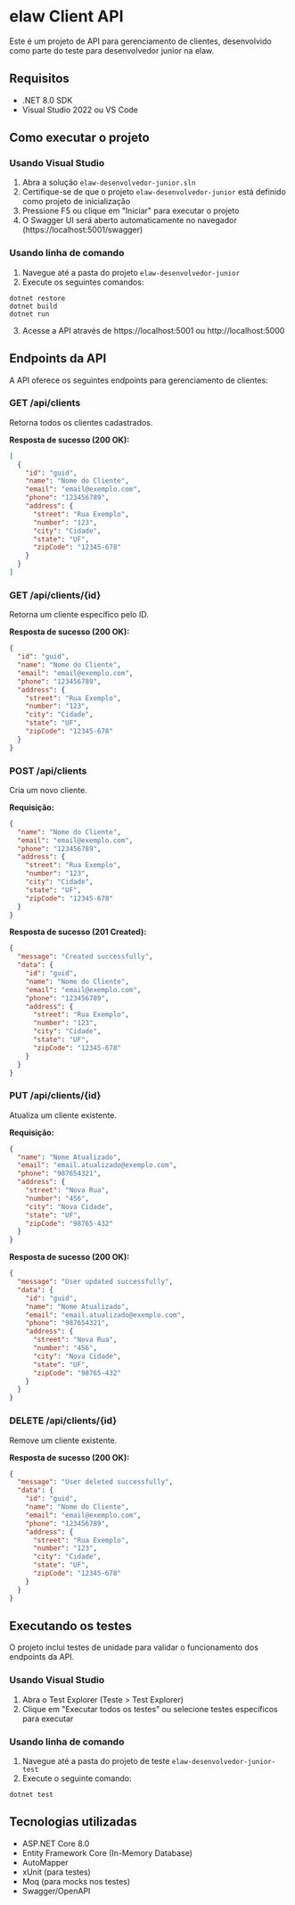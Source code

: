 # elaw Client API

Este é um projeto de API para gerenciamento de clientes, desenvolvido como parte do teste para desenvolvedor junior na elaw.

## Requisitos

- .NET 8.0 SDK
- Visual Studio 2022 ou VS Code

## Como executar o projeto

### Usando Visual Studio
1. Abra a solução `elaw-desenvolvedor-junior.sln`
2. Certifique-se de que o projeto `elaw-desenvolvedor-junior` está definido como projeto de inicialização
3. Pressione F5 ou clique em "Iniciar" para executar o projeto
4. O Swagger UI será aberto automaticamente no navegador (https://localhost:5001/swagger)

### Usando linha de comando
1. Navegue até a pasta do projeto `elaw-desenvolvedor-junior`
2. Execute os seguintes comandos:
```
dotnet restore
dotnet build
dotnet run
```
3. Acesse a API através de https://localhost:5001 ou http://localhost:5000

## Endpoints da API

A API oferece os seguintes endpoints para gerenciamento de clientes:

### GET /api/clients
Retorna todos os clientes cadastrados.

**Resposta de sucesso (200 OK):**
```json
[
  {
    "id": "guid",
    "name": "Nome do Cliente",
    "email": "email@exemplo.com",
    "phone": "123456789",
    "address": {
      "street": "Rua Exemplo",
      "number": "123",
      "city": "Cidade",
      "state": "UF",
      "zipCode": "12345-678"
    }
  }
]
```

### GET /api/clients/{id}
Retorna um cliente específico pelo ID.

**Resposta de sucesso (200 OK):**
```json
{
  "id": "guid",
  "name": "Nome do Cliente",
  "email": "email@exemplo.com",
  "phone": "123456789",
  "address": {
    "street": "Rua Exemplo",
    "number": "123",
    "city": "Cidade",
    "state": "UF",
    "zipCode": "12345-678"
  }
}
```

### POST /api/clients
Cria um novo cliente.

**Requisição:**
```json
{
  "name": "Nome do Cliente",
  "email": "email@exemplo.com",
  "phone": "123456789",
  "address": {
    "street": "Rua Exemplo",
    "number": "123",
    "city": "Cidade",
    "state": "UF",
    "zipCode": "12345-678"
  }
}
```

**Resposta de sucesso (201 Created):**
```json
{
  "message": "Created successfully",
  "data": {
    "id": "guid",
    "name": "Nome do Cliente",
    "email": "email@exemplo.com",
    "phone": "123456789",
    "address": {
      "street": "Rua Exemplo",
      "number": "123",
      "city": "Cidade",
      "state": "UF",
      "zipCode": "12345-678"
    }
  }
}
```

### PUT /api/clients/{id}
Atualiza um cliente existente.

**Requisição:**
```json
{
  "name": "Nome Atualizado",
  "email": "email.atualizado@exemplo.com",
  "phone": "987654321",
  "address": {
    "street": "Nova Rua",
    "number": "456",
    "city": "Nova Cidade",
    "state": "UF",
    "zipCode": "98765-432"
  }
}
```

**Resposta de sucesso (200 OK):**
```json
{
  "message": "User updated successfully",
  "data": {
    "id": "guid",
    "name": "Nome Atualizado",
    "email": "email.atualizado@exemplo.com",
    "phone": "987654321",
    "address": {
      "street": "Nova Rua",
      "number": "456",
      "city": "Nova Cidade",
      "state": "UF",
      "zipCode": "98765-432"
    }
  }
}
```

### DELETE /api/clients/{id}
Remove um cliente existente.

**Resposta de sucesso (200 OK):**
```json
{
  "message": "User deleted successfully",
  "data": {
    "id": "guid",
    "name": "Nome do Cliente",
    "email": "email@exemplo.com",
    "phone": "123456789",
    "address": {
      "street": "Rua Exemplo",
      "number": "123",
      "city": "Cidade",
      "state": "UF",
      "zipCode": "12345-678"
    }
  }
}
```

## Executando os testes

O projeto inclui testes de unidade para validar o funcionamento dos endpoints da API.

### Usando Visual Studio
1. Abra o Test Explorer (Teste > Test Explorer)
2. Clique em "Executar todos os testes" ou selecione testes específicos para executar

### Usando linha de comando
1. Navegue até a pasta do projeto de teste `elaw-desenvolvedor-junior-test`
2. Execute o seguinte comando:
```
dotnet test
```

## Tecnologias utilizadas

- ASP.NET Core 8.0
- Entity Framework Core (In-Memory Database)
- AutoMapper
- xUnit (para testes)
- Moq (para mocks nos testes)
- Swagger/OpenAPI 